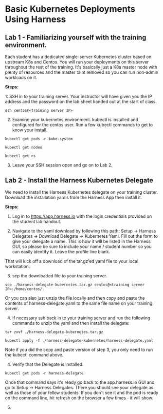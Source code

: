 # Basic Kubernetes Deployments Using Harness #

## Lab 1 - Familiarizing yourself with the training environment.


Each student has a dedicated single-server Kubernetes cluster based on upstream K8s and Centos. You will run your deployments on this server throughout the rest of the training. It's basically just a K8s master node with plenty of resources and the master taint removed so you can run non-admin workloads on it. 

**Steps:**

1: SSH in to your training server. Your instructor will have given you the IP address and the password on the lab sheet handed out at the start of class. 

````ssh centos@<training server IP>````

2. Examine your kubernetes environment. kubectl is installed and configured for the centos user. Run a few kubectl commands to get to know your install.

````kubectl get pods -n kube-system````

````kubectl get nodes````

````kubectl get ns````

3. Leave your SSH session open and go on to Lab 2.

## Lab 2 - Install the Harness Kubernetes Delegate

We need to install the Harness Kubernetes delegate on your training cluster. Download the installation yamls from the Harness App then install it. 

**Steps:**

1. Log in to https://app.harness.io with the login credentials provided on the student lab handout.

2. Navigate to the yaml download by following this path: Setup -> Harness Delegates -> Download Delegate -> Kubernetes Yaml. Fill out the form to give your delegate a name. This is how it will be listed in the Harness GUI, so please be sure to include your name / student number so you can easily identify it. Leave the profile line blank. 



That will kick off a download of the tar.gz'ed yaml file to your local workstation. 

3. scp the downloaded file to your training server. 

````scp ./harness-delegate-kubernetes.tar.gz centos@<training server IP>:/home/centos/.````

Or you can also just unzip the file locally and then copy and paste the contents of harness-delegate.yaml to the same file name on your training server. 

4. If necessary ssh back in to your training server and run the following commands to unzip the yaml and then install the delegate:

````tar zxvf ./harness-delegate-kubernetes.tar.gz````

````kubectl apply -f ./harness-delegate-kubernetes/harness-delegate.yaml````

Note if you did the copy and paste version of step 3, you only need to run the kubectl command above.

4. Verify that the Delegate is installed:

````kubectl get pods -n harness-delegate````

Once that command says it's ready go back to the app.harness.io GUI and go to Setup -> Harness Delegates. There you should see your delegate as well as those of your fellow students. If you don't see it and the pod is ready on the command line, hit refresh on the browser a few times - it will show.

5.
